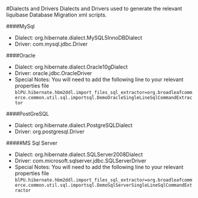 #Dialects and Drivers
Dialects and Drivers used to generate the relevant liquibase Database Migration xml scripts.

####MySql
- Dialect: org.hibernate.dialect.MySQL5InnoDBDialect
- Driver:  com.mysql.jdbc.Driver

####Oracle
- Dialect: org.hibernate.dialect.Oracle10gDialect
- Driver:  oracle.jdbc.OracleDriver
- Special Notes: 
    You will need to add the following line to your relevant properties file
    `blPU.hibernate.hbm2ddl.import_files_sql_extractor=org.broadleafcommerce.common.util.sql.importsql.DemoOracleSingleLineSqlCommandExtractor`

####PostGreSQL
- Dialect: org.hibernate.dialect.PostgreSQLDialect
- Driver:  org.postgresql.Driver

#####MS Sql Server
- Dialect: org.hibernate.dialect.SQLServer2008Dialect
- Driver:  com.microsoft.sqlserver.jdbc.SQLServerDriver
- Special Notes: 
    You will need to add the following line to your relevant properties file
    `blPU.hibernate.hbm2ddl.import_files_sql_extractor=org.broadleafcommerce.common.util.sql.importsql.DemoSqlServerSingleLineSqlCommandExtractor`
